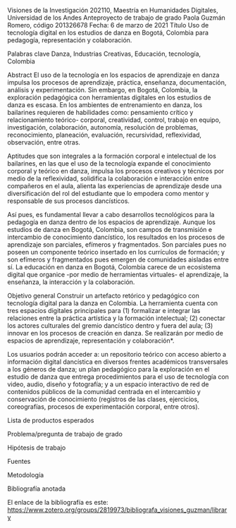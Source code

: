 Visiones de la Investigación 202110, Maestría en Humanidades Digitales, Universidad de los Andes
Anteproyecto de trabajo de grado
Paola Guzmán Romero, código 201326678
Fecha: 6 de marzo de 2021
Título
Uso de tecnología digital en los estudios de danza en Bogotá, Colombia para pedagogía, representación y colaboración.  

Palabras clave
Danza, Industrias Creativas, Educación, tecnología, Colombia  

Abstract
El uso de la tecnología en los espacios de aprendizaje en danza impulsa los procesos de aprendizaje, práctica, enseñanza, documentación, análisis y experimentación. Sin embargo, en Bogotá, Colombia, la exploración pedagógica con herramientas digitales en los estudios de danza es escasa. En los ambientes de entrenamiento en danza, los bailarines requieren de habilidades como: pensamiento crítico y relacionamiento teórico- corporal, creatividad, control, trabajo en equipo, investigación, colaboración, autonomía, resolución de problemas, reconocimiento, planeación, evaluación, recursividad, reflexividad, observación, entre otras.  

Aptitudes que son integrales a la formación corporal e intelectual de los bailarines, en las que el uso de la tecnología expande el conocimiento corporal y teórico en danza, impulsa los procesos creativos y técnicos por medio de la reflexividad, solidifica la colaboración e interacción entre compañeros en el aula, alienta las experiencias de aprendizaje desde una diversificación del rol del estudiante que lo empodera como mentor y responsable de sus procesos dancísticos. 

Así pues, es fundamental llevar a cabo desarrollos tecnológicos para la pedagogía en danza dentro de los espacios de aprendizaje. Aunque los estudios de danza en Bogotá, Colombia, son campos de transmisión e intercambio de conocimiento dancístico, los resultados en los procesos de aprendizaje son parciales, efímeros y fragmentados. Son parciales pues no poseen un componente teórico insertado en los currículos de formación; y son efímeros y fragmentados pues emergen de comunidades aisladas entre sí.  La educación en danza en Bogotá, Colombia carece de un ecosistema digital que organice -por medio de herramientas virtuales- el aprendizaje, la enseñanza, la interacción y la colaboración.   

Objetivo general
Construir un artefacto retórico y pedagógico con tecnología digital para la danza en Colombia. La herramienta cuenta con tres espacios digitales principales para (1) formalizar e integrar las relaciones entre la práctica artística y la formación intelectual; (2) conectar los actores culturales del gremio dancístico dentro y fuera del aula; (3) innovar en los procesos de creación en danza. Se realizarán por medio de espacios de aprendizaje, representación y colaboración*. 

Los usuarios podrán acceder a: un repositorio teórico con acceso abierto a información digital dancística en diversos frentes académicos transversales a los géneros de danza; un plan pedagógico para la exploración en el estudio de danza que entrega procedimientos para el uso de tecnología con video, audio, diseño y fotografía; y a un espacio interactivo de red de contenidos públicos de la comunidad centrada en el intercambio y conservación de conocimiento (registros de las clases, ejercicios, coreografías, procesos de experimentación corporal, entre otros). 

Lista de productos esperados

Problema/pregunta de trabajo de grado

Hipótesis de trabajo

Fuentes

Metodología


Bibliografía anotada

El enlace de la bibliografía es este:
https://www.zotero.org/groups/2819973/bibliografa_visiones_guzman/library
